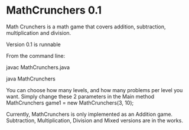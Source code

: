 MathCrunchers 0.1
=============

Math Crunchers is a math game that covers addition, subtraction, multiplication and division.

Version 0.1 is runnable

From the command line:

javac MathCrunchers.java

java MathCrunchers

You can choose how many levels, and how many problems per level you want. Simply change these 2 parameters in the Main method
MathCrunchers game1 = new MathCrunchers(3, 10);

Currently, MathCrunchers is only implemented as an Addition game. Subtraction, Multiplication, Division and Mixed versions are in the works.
